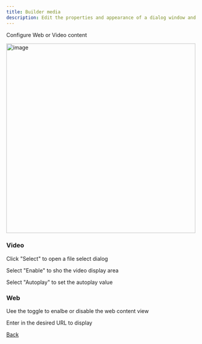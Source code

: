 ```yaml
---
title: Builder media
description: Edit the properties and appearance of a dialog window and output the results as a json config
---
```


Configure Web or Video content

<img width="500" alt="image" src="/builder/builder_media.png" />

### Video

Click "Select" to open a file select dialog 

Select "Enable" to sho the video display area

Select "Autoplay" to set the autoplay value

### Web

Uee the toggle to enalbe or disable the web content view

Enter in the desired URL to display

[Back](/builder/builder/)